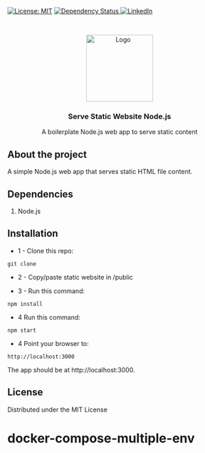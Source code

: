 [![License: MIT](https://img.shields.io/badge/License-MIT-green.svg)](https://opensource.org/licenses/MIT)
  <a href="https://david-dm.org/bdcorps/serve-static-website-nodejs.svg">
    <img src="https://david-dm.org/bdcorps/serve-static-website-nodejs.svg" alt="Dependency Status" />
  </a>
[![LinkedIn][linkedin-shield]][linkedin-url]
<!-- PROJECT LOGO -->
<br />
<p align="center">
  <a href="https://github.com/bdcorps/serve-static-website-nodejs">
    <img src="https://dummyimage.com/150x150/000000/ffffff.png&text=Nodejs+x+Static" alt="Logo" width="150" height="150">
  </a>

  <h3 align="center">Serve Static Website Node.js</h3>

  <p align="center">   
A boilerplate Node.js web app to serve static content
    <br />
  </p>
</p>

## About the project
A simple Node.js web app that serves static HTML file content.

## Dependencies
1. Node.js

## Installation
- 1 - Clone this repo:

```
git clone
```

- 2 - Copy/paste static website in /public

* 3 - Run this command:

```
npm install
```

- 4 Run this command:

```
npm start
```

- 4 Point your browser to:

```
http://localhost:3000
```
The app should be at http://localhost:3000.

<!-- LICENSE -->
## License

Distributed under the MIT License

[linkedin-shield]: https://img.shields.io/badge/-LinkedIn-black.svg?style=flat-square&logo=linkedin&colorB=555
[linkedin-url]: https://www.linkedin.com/in/sukhpal-saini/


# docker-compose-multiple-env
